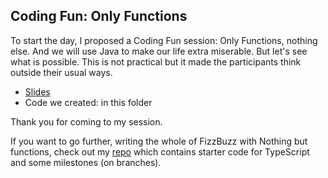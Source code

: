 Coding Fun: Only Functions
--------------------------

To start the day, I proposed a Coding Fun session: Only Functions, nothing else.
And we will use Java to make our life extra miserable. But let's see what is possible.
This is not practical but it made the participants think outside their usual ways.

* [Slides](https://www.code-cop.org/presentations/constraints/Coding%20Fun%20Only%20Functions%20(2025).pdf)
* Code we created: in this folder

Thank you for coming to my session.

If you want to go further, writing the whole of FizzBuzz with Nothing but functions, check out
my [repo](https://github.com/codecop/FizzBuzz-with-Nothing-Kata) which contains starter code
for TypeScript and some milestones (on branches).
